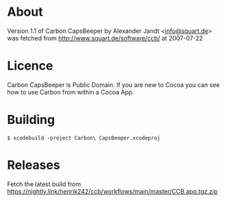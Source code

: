 About
=====
Version 1.1 of Carbon CapsBeeper by Alexander Jandt &lt;info@squart.de&gt; was fetched from http://www.squart.de/software/ccb/ at 2007-07-22
    
Licence
=======
Carbon CapsBeeper is Public Domain. If you are new to Cocoa you can see how to use Carbon from within a Cocoa App.

Building
========

    $ xcodebuild -project Carbon\ CapsBeeper.xcodeproj

Releases
========
Fetch the latest build from https://nightly.link/henrik242/ccb/workflows/main/master/CCB.app.tgz.zip
